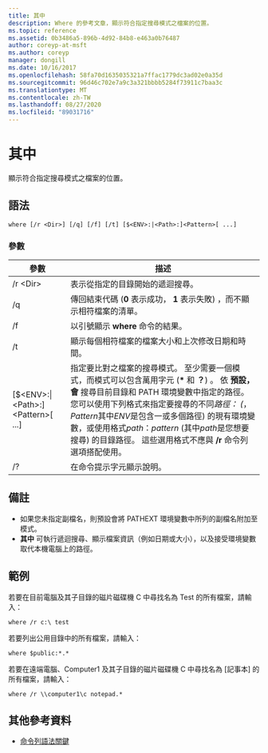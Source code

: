 ```yaml
---
title: 其中
description: Where 的參考文章，顯示符合指定搜尋模式之檔案的位置。
ms.topic: reference
ms.assetid: 0b3486a5-896b-4d92-84b8-e463a0b76487
author: coreyp-at-msft
ms.author: coreyp
manager: dongill
ms.date: 10/16/2017
ms.openlocfilehash: 58fa70d1635035321a7ffac1779dc3ad02e0a35d
ms.sourcegitcommit: 96d46c702e7a9c3a321bbbb5284f73911c7baa3c
ms.translationtype: MT
ms.contentlocale: zh-TW
ms.lasthandoff: 08/27/2020
ms.locfileid: "89031716"
---
```

# <a name="where"></a>其中



顯示符合指定搜尋模式之檔案的位置。



## <a name="syntax"></a>語法

```
where [/r <Dir>] [/q] [/f] [/t] [$<ENV>:|<Path>:]<Pattern>[ ...]
```

### <a name="parameters"></a>參數

|參數|描述|
|---------|-----------|
|/r \<Dir>|表示從指定的目錄開始的遞迴搜尋。|
|/q|傳回結束代碼 (**0** 表示成功， **1** 表示失敗) ，而不顯示相符檔案的清單。|
|/f|以引號顯示 **where** 命令的結果。|
|/t|顯示每個相符檔案的檔案大小和上次修改日期和時間。|
|[$\<ENV>:\|\<Path>:]\<Pattern>[ ...]|指定要比對之檔案的搜尋模式。 至少需要一個模式，而模式可以包含萬用字元 (**&#42;** 和 **？**) 。 依 **預設，會** 搜尋目前目錄和 PATH 環境變數中指定的路徑。 您可以使用下列格式來指定要搜尋的不同*路徑： (*，*Pattern*其中*ENV*是包含一或多個路徑) 的現有環境變數，或使用格式*path*：*pattern* (其中*path*是您想要搜尋) 的目錄路徑。 這些選用格式不應與 **/r** 命令列選項搭配使用。|
|/?|在命令提示字元顯示說明。|

## <a name="remarks"></a>備註

-   如果您未指定副檔名，則預設會將 PATHEXT 環境變數中所列的副檔名附加至模式。
-   **其中** 可執行遞迴搜尋、顯示檔案資訊（例如日期或大小），以及接受環境變數取代本機電腦上的路徑。

## <a name="examples"></a>範例

若要在目前電腦及其子目錄的磁片磁碟機 C 中尋找名為 Test 的所有檔案，請輸入：
```
where /r c:\ test
```
若要列出公用目錄中的所有檔案，請輸入：
```
where $public:*.*
```
若要在遠端電腦、Computer1 及其子目錄的磁片磁碟機 C 中尋找名為 [記事本] 的所有檔案，請輸入：
```
where /r \\computer1\c notepad.*
```

## <a name="additional-references"></a>其他參考資料

- [命令列語法關鍵](command-line-syntax-key.md)